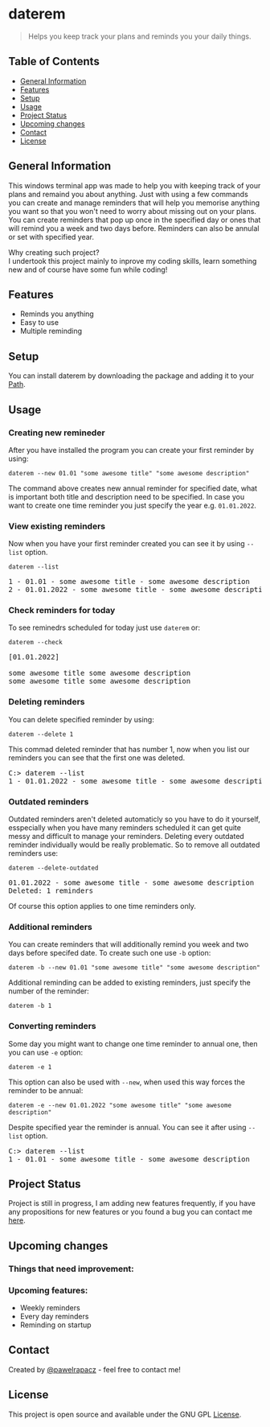 # daterem

> Helps you keep track your plans and reminds you your daily things.

## Table of Contents
* [General Information](#general-information)
* [Features](#features)
* [Setup](#setup)
* [Usage](#usage)
* [Project Status](#project-status)
* [Upcoming changes](#upcoming-changes)
* [Contact](#contact)
* [License](#license)


## General Information
This windows terminal app was made to help you with keeping track of your plans and remaind you about anything.
Just with using a few commands you can create and manage reminders that will help you memorise anything you want so that you won't need to worry about missing out on your plans.
You can create reminders that pop up once in the specified day or ones that will remind you a week and two days before.
Reminders can also be annulal or set with specified year.

Why creating such project?<br>
I undertook this project mainly to inprove my coding skills, learn something new and of course have some fun while coding! 

<!-- 
## Technologies Used
- C++ -->


## Features
- Reminds you anything
- Easy to use
- Multiple reminding



## Setup
You can install daterem by downloading the package and adding it to your [Path](https://gist.github.com/nex3/c395b2f8fd4b02068be37c961301caa7).


## Usage

### Creating new remineder
After you have installed the program you can create your first reminder by using:

<pre><code>daterem --new 01.01 "some awesome title" "some awesome description"</code></pre>

The command above creates new annual reminder for specified date, what is important both title and description need to be specified.
In case you want to create one time reminder you just specify the year e.g. `01.01.2022`.

### View existing reminders
Now when you have your first reminder created you can see it by using `--list` option.
<pre><code>daterem --list</code></pre>
<pre>
1 - 01.01 - some awesome title - some awesome description 
2 - 01.01.2022 - some awesome title - some awesome description
</pre>

### Check reminders for today
To see reminedrs scheduled for today just use `daterem` or:
<pre><code>daterem --check</code></pre>
<pre>
[01.01.2022]

some awesome title some awesome description
some awesome title some awesome description
</pre>

### Deleting reminders
You can delete specified reminder by using:
<pre><code>daterem --delete 1</code></pre>
This commad deleted reminder that has number 1, now when you list our reminders you can see that the first one was deleted.
<pre>
C:> daterem --list
1 - 01.01.2022 - some awesome title - some awesome description
</pre>

### Outdated reminders
Outdated reminders aren't deleted automaticly so you have to do it yourself, esspecially when you have many reminders scheduled it can get quite messy and difficult to manage your reminders. Deleting every outdated reminder individually would be really problematic. So to remove all outdated reminders use:
<pre><code>daterem --delete-outdated</code></pre>
<pre>
01.01.2022 - some awesome title - some awesome description
Deleted: 1 reminders
</pre>
Of course this option applies to one time reminders only.

### Additional reminders
You can create reminders that will additionally remind you week and two days before specifed date. To create such one use `-b` option:
<pre><code>daterem -b --new 01.01 "some awesome title" "some awesome description"</code></pre>
Additional reminding can be added to existing reminders, just specify the number of the reminder:
<pre><code>daterem -b 1</code></pre>


### Converting reminders
Some day you might want to change one time reminder to annual one, then you can use `-e` option:
<pre><code>daterem -e 1</code></pre>
This option can also be used with `--new`, when used this way forces the reminder to be annual:
<pre><code>daterem -e --new 01.01.2022 "some awesome title" "some awesome description"</code></pre>
Despite specified year the reminder is annual. You can see it after using `--list` option.
<pre>
C:> daterem --list
1 - 01.01 - some awesome title - some awesome description 
</pre>


## Project Status
Project is still in progress, I am adding new features frequently, if you have any propositions for new features or you found a bug you can contact me [here](#contact).


## Upcoming changes

### Things that need improvement:


### Upcoming features:
- Weekly reminders
- Every day reminders
- Reminding on startup



## Contact
Created by [@pawelrapacz](https://github.com/pawelrapacz/) - feel free to contact me!



## License
This project is open source and available under the GNU GPL [License](LICENSE).<br>
